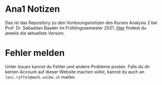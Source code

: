# Ana1 Notizen
Das ist das Repository
zu den Vorlesungsnotizen
des Kurses Analysis 2 bei 
Prof. Dr. Sebastian Baader
im Frühlingssemester 2021.
[Hier](https://raw-bacon.github.io/ana2-notes) findest du
jeweils die aktuellste Version.

# Fehler melden
Unter *Issues* kannst du Fehler 
und andere Probleme posten.
Falls du dir keinen Account auf dieser Website machen willst,
kannst du auch an
`levi.ryffel@math.unibe.ch`
mailen.

